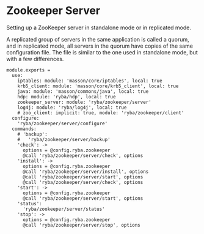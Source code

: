 
# Zookeeper Server

Setting up a ZooKeeper server in standalone mode or in replicated mode.

A replicated group of servers in the same application is called a quorum, and in
replicated mode, all servers in the quorum have copies of the same configuration
file. The file is similar to the one used in standalone mode, but with a few
differences.

    module.exports =
      use:
        iptables: module: 'masson/core/iptables', local: true
        krb5_client: module: 'masson/core/krb5_client', local: true
        java: module: 'masson/commons/java', local: true
        hdp: module: 'ryba/hdp', local: true
        zookeeper_server: module: 'ryba/zookeeper/server'
        log4j: module: 'ryba/log4j', local: true
        # zoo_client: implicit: true, module: 'ryba/zookeeper/client'
      configure:
        'ryba/zookeeper/server/configure'
      commands:
        # 'backup':
        #   'ryba/zookeeper/server/backup'
        'check': ->
          options = @config.ryba.zookeeper
          @call 'ryba/zookeeper/server/check', options
        'install': ->
          options = @config.ryba.zookeeper
          @call 'ryba/zookeeper/server/install', options
          @call 'ryba/zookeeper/server/start', options
          @call 'ryba/zookeeper/server/check', options
        'start': ->
          options = @config.ryba.zookeeper
          @call 'ryba/zookeeper/server/start', options
        'status':
          'ryba/zookeeper/server/status'
        'stop': ->
          options = @config.ryba.zookeeper
          @call 'ryba/zookeeper/server/stop', options
